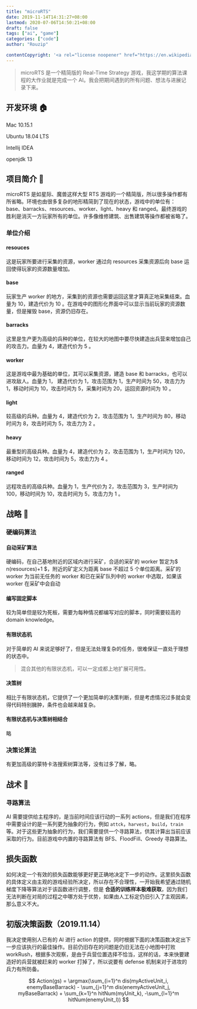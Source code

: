 ```yaml
---
title: "microRTS"
date: 2019-11-14T14:31:27+08:00
lastmod: 2020-07-06T14:50:21+08:00
draft: false
tags: ["ai", "game"]
categories: ["code"]
author: "Rouzip"

contentCopyright: '<a rel="license noopener" href="https://en.wikipedia.org/wiki/Wikipedia:Text_of_Creative_Commons_Attribution-ShareAlike_3.0_Unported_License" target="_blank">Creative Commons Attribution-ShareAlike License</a>'
---
```


> microRTS 是一个精简版的 Real-Time Strategy 游戏，我这学期的算法课程的大作业就是完成一个 AI。我会把期间遇到的所有问题、想法与进展记录下来。

## 开发环境 🏠

Mac 10.15.1

Ubuntu 18.04 LTS

Intellij IDEA

openjdk 13

## 项目简介 🌟

microRTS 是如星际、魔兽这样大型 RTS 游戏的一个精简版，所以很多操作都有所省略。环境也由很多复杂的地形精简到了现在的状态，游戏中的单位有：base、barracks、resources、worker、light、heavy 和 ranged。最终游戏的胜利是消灭一方玩家所有的单位。许多像维修建筑、出售建筑等操作都被省略了。

### 单位介绍

#### resouces

这是玩家所要进行采集的资源，worker 通过向 resources 采集资源后向 base 运回使得玩家的资源数量增加。

#### base

玩家生产 worker 的地方，采集到的资源也需要运回这里才算真正地采集结束。血量为 10，建造代价为 10 。在游戏中的图形化界面中可以显示当前玩家的资源数量，但是摧毁 base，资源仍旧存在。

#### barracks

这里是生产更为高级的兵种的单位，在较大的地图中要尽快建造出兵营来增加自己的攻击力。血量为 4，建造代价为 5 。

#### worker

这是游戏中最为基础的单位，其可以采集资源，建造 base 和 barracks，也可以进攻敌人。血量为 1， 建造代价为 1，攻击范围为 1，生产时间为 50，攻击力为 1，移动时间为 10，攻击时间为 5，采集时间为 20，运回资源时间为 10 。

#### light

较高级的兵种。血量为 4，建造代价为 2，攻击范围为 1，生产时间为 80，移动时间为 8，攻击时间为 5，攻击力为 2 。

#### heavy

最重型的高级兵种。血量为 4，建造代价为 2，攻击范围为 1，生产时间为 120，移动时间为 12，攻击时间为 5，攻击力为 4 。

#### ranged

远程攻击的高级兵种。血量为 1，生产代价为 2，攻击范围为 3，生产时间为 100，移动时间为 10，攻击时间为 5，攻击力为 1 。

## 战略 📖

### 硬编码算法

#### 自动采矿算法

硬编码，在自己基地附近的区域内进行采矿，合适的采矿的 worker 暂定为$ n(resources)+1 $，附近的矿定义为距离 base 不超过 5 个单位距离。采矿的 worker 为当前无任务的 worker 和已在采矿队列中的 worker 中选取，如果该 worker 在采矿中会自动

#### 编写固定脚本

较为简单但是较为死板，需要为每种情况都编写对应的脚本，同时需要较高的 domain knowledge。

#### 有限状态机

对于简单的 AI 来说足够好了，但是无法处理复杂的任务，很难保证一直处于理想的状态中。

> 混合其他的有限状态机，可以一定成都上地扩展可用性。

#### 决策树

相比于有限状态机，它提供了一个更加简单的决策判断，但是考虑情况过多就会变得代码特别臃肿，条件也会越来越复杂。

#### 有限状态机与决策树相结合

略

### 决策论算法

有更加高级的蒙特卡洛搜索树算法等，没有过多了解，略。

## 战术 🏹

### 寻路算法

AI 需要提供给主程序的，是当前时间应该行动的一系列 actions，但是我们在程序中需要设计的是一系列更为抽象的行为，例如 `attck`，`harvest`，`build`，`train` 等。对于这些更为抽象的行为，我们需要提供一个寻路算法，供其计算出当前应该采取的行为。目前游戏中内置的寻路算法有 BFS、FloodFill、Greedy 寻路算法。

## 损失函数

如何决定一个有效的损失函数能够更好更正确地决定下一步的动作。这里损失函数的具体定义由主观的游戏经验所决定，所以存在不合理性，一开始我希望通过随机梯度下降等算法对于该函数进行调整，但是 **合适的训练样本极难获取**，因为我们无法判断在对局的过程之中哪方处于优势，如果由人工标定仍旧引入了主观因素，那么意义不大。

## 初版决策函数（2019.11.14）

我决定使用别人已有的 AI 进行 action 的提供，同时根据下面的决策函数决定出下一步应该执行的最佳操作。目前仍旧存在的问题是仍旧无法在小地图中打败 workRush，根据多次观察，是由于兵营位置选择不恰当，这样的话，本来快要建造好的兵营就被赶来的 worker 打掉了，所以说要有 defense 机制来对于进攻的兵力有所防备。

$$
    Action(gs) = \argmax(\sum_{i=1}^n dis(myActiveUnit_i, enemyBaseBarrack) - \sum_{j=1}^m dis(enemyActiveUnit_j, myBaseBarrack) + \sum_{k=1}^n hitNum(myUnit_k), -\sum_{l=1}^m hitNum(enemyUnit_l))
$$
